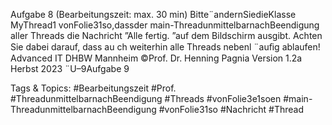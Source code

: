 Aufgabe 8 (Bearbeitungszeit: max. 30 min)
Bitte¨andernSiedieKlasse MyThread1 vonFolie31so,dassder main-ThreadunmittelbarnachBeendigung
aller Threads die Nachricht ”Alle fertig. ”auf dem Bildschirm ausgibt. Achten Sie dabei darauf, dass au ch
weiterhin alle Threads nebenl ¨auﬁg ablaufen!
Advanced IT DHBW Mannheim ©Prof. Dr. Henning Pagnia Version 1.2a Herbst 2023 ¨U–9Aufgabe 9

   Tags & Topics:
   #Bearbeitungszeit
   #Prof.
   #ThreadunmittelbarnachBeendigung
   #Threads
   #vonFolie3e1soen
   #main-ThreadunmittelbarnachBeendigung
   #vonFolie31so
   #Nachricht
   #Thread